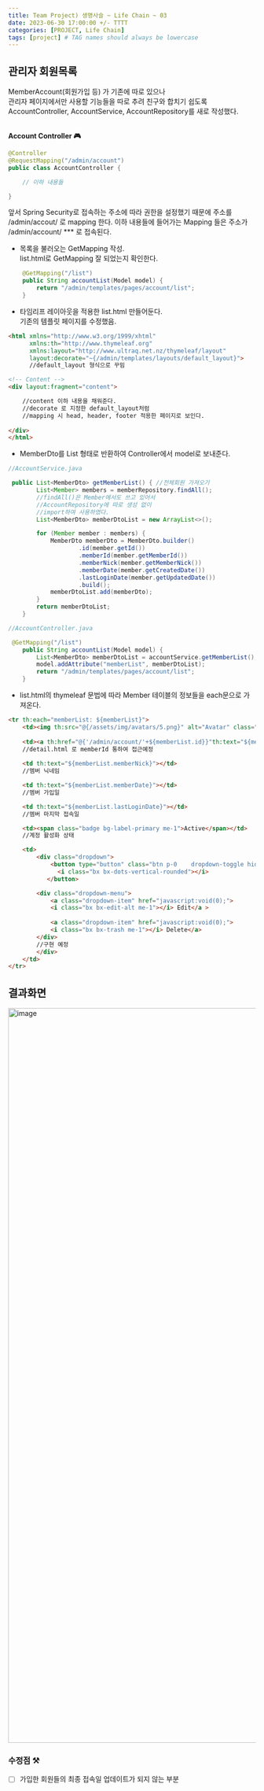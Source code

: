 ```yaml
---
title: Team Project) 생명사슬 ~ Life Chain ~ 03
date: 2023-06-30 17:00:00 +/- TTTT
categories: [PROJECT, Life Chain]
tags: [project] # TAG names should always be lowercase
---
```

## 관리자 회원목록

MemberAccount(회원가입 등) 가 기존에 따로 있으나   
관리자 페이지에서만 사용할 기능들을 따로 추려 친구와 합치기 쉽도록   
AccountController, AccountService, AccountRepository를 새로 작성했다.
<br>
<br>

**Account Controller 🎮**
```java
@Controller
@RequestMapping("/admin/account")
public class AccountController {

    // 이하 내용들 

}
```

앞서 Spring Security로 접속하는 주소에 따라 권한을 설정했기 때문에 주소를 /admin/accout/ 로 mapping 한다. 이하 내용들에 들어가는 Mapping 들은 주소가 /admin/account/ *** 로 접속된다. 

- 목록을 불러오는 GetMapping 작성.   
list.html로 GetMapping 잘 되었는지 확인한다.

```java
    @GetMapping("/list")
    public String accountList(Model model) {
        return "/admin/templates/pages/account/list";
    }
```
- 타임리프 레이아웃을 적용한 list.html 만들어둔다.   
기존의 템플릿 페이지를 수정했음.

```html
<html xmlns="http://www.w3.org/1999/xhtml"
      xmlns:th="http://www.thymeleaf.org"
      xmlns:layout="http://www.ultraq.net.nz/thymeleaf/layout"
      layout:decorate="~{/admin/templates/layouts/default_layout}">
      //default_layout 형식으로 꾸밈

<!-- Content -->
<div layout:fragment="content">

    //content 이하 내용을 채워준다.
    //decorate 로 지정한 default_layout처럼
    //mapping 시 head, header, footer 적용한 페이지로 보인다.
    
</div>
</html>
```
- MemberDto를 List 형태로 반환하여 Controller에서 model로 보내준다.

```java
//AccountService.java

 public List<MemberDto> getMemberList() { //전체회원 가져오기
        List<Member> members = memberRepository.findAll();
        //findAll()은 Member에서도 쓰고 있어서
        //AccountRepository에 따로 생성 없이
        //import하여 사용하였다.
        List<MemberDto> memberDtoList = new ArrayList<>();

        for (Member member : members) {
            MemberDto memberDto = MemberDto.builder()
                    .id(member.getId())
                    .memberId(member.getMemberId())
                    .memberNick(member.getMemberNick())
                    .memberDate(member.getCreatedDate())
                    .lastLoginDate(member.getUpdatedDate())
                    .build();
            memberDtoList.add(memberDto);
        }
        return memberDtoList;
    }
```

```java
//AccountController.java

 @GetMapping("/list")
    public String accountList(Model model) {
        List<MemberDto> memberDtoList = accountService.getMemberList();
        model.addAttribute("memberList", memberDtoList);
        return "/admin/templates/pages/account/list";
    }
```

- list.html의 thymeleaf 문법에 따라 Member 테이블의 정보들을 each문으로 가져온다.

```html
<tr th:each="memberList: ${memberList}">
    <td><img th:src="@{/assets/img/avatars/5.png}" alt="Avatar" class="w-px-40 h-auto rounded-circle"/></td> //memberInfo 구현 시 프로필 이미지 링크예정
        
    <td><a th:href="@{'/admin/account/'+${memberList.id}}"th:text="${memberList.memberId}"></a></td>
    //detail.html 로 memberId 통하여 접근예정
                                
    <td th:text="${memberList.memberNick}"></td>
    //멤버 닉네임

    <td th:text="${memberList.memberDate}"></td>
    //멤버 가입일

    <td th:text="${memberList.lastLoginDate}"></td>
    //멤버 마지막 접속일

    <td><span class="badge bg-label-primary me-1">Active</span></td>
    //계정 활성화 상태

    <td>
        <div class="dropdown">
            <button type="button" class="btn p-0    dropdown-toggle hide-arrow" data-bs-toggle="dropdown">
              <i class="bx bx-dots-vertical-rounded"></i>
           </button>

        <div class="dropdown-menu">
            <a class="dropdown-item" href="javascript:void(0);">
            <i class="bx bx-edit-alt me-1"></i> Edit</a >
            
            <a class="dropdown-item" href="javascript:void(0);">
            <i class="bx bx-trash me-1"></i> Delete</a>
        </div>
        //구현 예정
        </div>
    </td>
</tr>
```

## 결과화면
<img width="1494" alt="image" src="https://github.com/jeongjayun/jeongjayun.github.io/assets/116062065/8a12e504-b889-4037-baba-477b81dbc913">

### 수정점 ⚒️
- [ ] 가입한 회원들의 최종 접속일 업데이트가 되지 않는 부분
